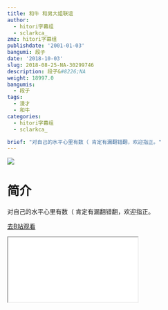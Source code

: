 ```yaml
---
title: 和牛 和男大姐联谊
author:
  - hitori字幕组
  - sclarkca_
zmz: hitori字幕组
publishdate: '2001-01-03'
bangumi: 段子
date: '2018-10-03'
slug: 2018-08-25-NA-30299746
description: 段子&#8226;NA
weight: 18997.0
bangumis:
  - 段子
tags:
  - 漫才
  - 和牛
categories:
  - hitori字幕组
  - sclarkca_

brief: "对自己的水平心里有数（ 肯定有漏翻错翻，欢迎指正。"
---
```

![](https://i.imgur.com/YFAWOOh.jpg)
# 简介  
对自己的水平心里有数（
肯定有漏翻错翻，欢迎指正。  

[去B站观看](https://www.bilibili.com/video/av30299746/)
<div class ="resp-container"><iframe class="testiframe" src="//player.bilibili.com/player.html?aid=30299746"", scrolling="no", allowfullscreen="true" > </iframe></div> 
